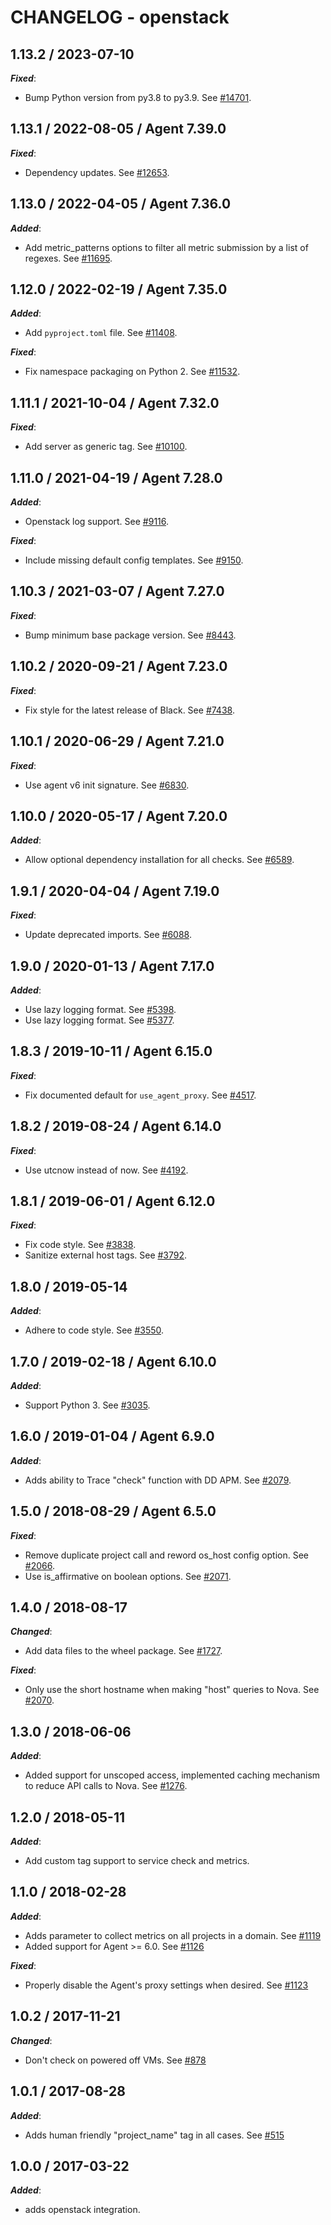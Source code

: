 # CHANGELOG - openstack

## 1.13.2 / 2023-07-10

***Fixed***:

* Bump Python version from py3.8 to py3.9. See [#14701](https://github.com/DataDog/integrations-core/pull/14701).

## 1.13.1 / 2022-08-05 / Agent 7.39.0

***Fixed***: 

* Dependency updates. See [#12653](https://github.com/DataDog/integrations-core/pull/12653).

## 1.13.0 / 2022-04-05 / Agent 7.36.0

***Added***: 

* Add metric_patterns options to filter all metric submission by a list of regexes. See [#11695](https://github.com/DataDog/integrations-core/pull/11695).

## 1.12.0 / 2022-02-19 / Agent 7.35.0

***Added***: 

* Add `pyproject.toml` file. See [#11408](https://github.com/DataDog/integrations-core/pull/11408).

***Fixed***: 

* Fix namespace packaging on Python 2. See [#11532](https://github.com/DataDog/integrations-core/pull/11532).

## 1.11.1 / 2021-10-04 / Agent 7.32.0

***Fixed***: 

* Add server as generic tag. See [#10100](https://github.com/DataDog/integrations-core/pull/10100).

## 1.11.0 / 2021-04-19 / Agent 7.28.0

***Added***: 

* Openstack log support. See [#9116](https://github.com/DataDog/integrations-core/pull/9116).

***Fixed***: 

* Include missing default config templates. See [#9150](https://github.com/DataDog/integrations-core/pull/9150).

## 1.10.3 / 2021-03-07 / Agent 7.27.0

***Fixed***: 

* Bump minimum base package version. See [#8443](https://github.com/DataDog/integrations-core/pull/8443).

## 1.10.2 / 2020-09-21 / Agent 7.23.0

***Fixed***: 

* Fix style for the latest release of Black. See [#7438](https://github.com/DataDog/integrations-core/pull/7438).

## 1.10.1 / 2020-06-29 / Agent 7.21.0

***Fixed***: 

* Use agent v6 init signature. See [#6830](https://github.com/DataDog/integrations-core/pull/6830).

## 1.10.0 / 2020-05-17 / Agent 7.20.0

***Added***: 

* Allow optional dependency installation for all checks. See [#6589](https://github.com/DataDog/integrations-core/pull/6589).

## 1.9.1 / 2020-04-04 / Agent 7.19.0

***Fixed***: 

* Update deprecated imports. See [#6088](https://github.com/DataDog/integrations-core/pull/6088).

## 1.9.0 / 2020-01-13 / Agent 7.17.0

***Added***: 

* Use lazy logging format. See [#5398](https://github.com/DataDog/integrations-core/pull/5398).
* Use lazy logging format. See [#5377](https://github.com/DataDog/integrations-core/pull/5377).

## 1.8.3 / 2019-10-11 / Agent 6.15.0

***Fixed***: 

* Fix documented default for `use_agent_proxy`. See [#4517](https://github.com/DataDog/integrations-core/pull/4517).

## 1.8.2 / 2019-08-24 / Agent 6.14.0

***Fixed***: 

* Use utcnow instead of now. See [#4192](https://github.com/DataDog/integrations-core/pull/4192).

## 1.8.1 / 2019-06-01 / Agent 6.12.0

***Fixed***: 

* Fix code style. See [#3838](https://github.com/DataDog/integrations-core/pull/3838).
* Sanitize external host tags. See [#3792](https://github.com/DataDog/integrations-core/pull/3792).

## 1.8.0 / 2019-05-14

***Added***: 

* Adhere to code style. See [#3550](https://github.com/DataDog/integrations-core/pull/3550).

## 1.7.0 / 2019-02-18 / Agent 6.10.0

***Added***: 

* Support Python 3. See [#3035](https://github.com/DataDog/integrations-core/pull/3035).

## 1.6.0 / 2019-01-04 / Agent 6.9.0

***Added***: 

* Adds ability to Trace "check" function with DD APM. See [#2079](https://github.com/DataDog/integrations-core/pull/2079).

## 1.5.0 / 2018-08-29 / Agent 6.5.0

***Fixed***: 

* Remove duplicate project call and reword os_host config option. See [#2066](https://github.com/DataDog/integrations-core/pull/2066).
* Use is_affirmative on boolean options. See [#2071](https://github.com/DataDog/integrations-core/pull/2071).

## 1.4.0 / 2018-08-17

***Changed***: 

* Add data files to the wheel package. See [#1727](https://github.com/DataDog/integrations-core/pull/1727).

***Fixed***: 

* Only use the short hostname when making "host" queries to Nova. See [#2070](https://github.com/DataDog/integrations-core/pull/2070).

## 1.3.0 / 2018-06-06

***Added***: 

*  Added support for unscoped access, implemented caching mechanism to reduce API calls to Nova. See [#1276](https://github.com/DataDog/integrations-core/pull/1276).

## 1.2.0 / 2018-05-11

***Added***: 

* Add custom tag support to service check and metrics.

## 1.1.0 / 2018-02-28

***Added***: 

* Adds parameter to collect metrics on all projects in a domain. See [#1119](https://github.com/DataDog/integrations-core/issues/1119)
* Added support for Agent >= 6.0. See [#1126](https://github.com/DataDog/integrations-core/issues/1126)

***Fixed***: 

* Properly disable the Agent's proxy settings when desired. See [#1123](https://github.com/DataDog/integrations-core/issues/1123)

## 1.0.2 / 2017-11-21

***Changed***: 

* Don't check on powered off VMs. See [#878](https://github.com/DataDog/integrations-core/issues/878)

## 1.0.1 / 2017-08-28

***Added***: 

* Adds human friendly "project_name" tag in all cases. See [#515](https://github.com/DataDog/integrations-core/issues/515)

## 1.0.0 / 2017-03-22

***Added***: 

* adds openstack integration.
